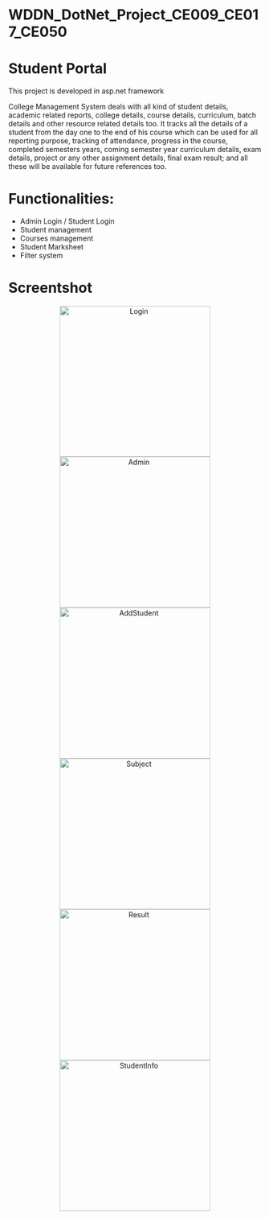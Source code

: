 # WDDN_DotNet_Project_CE009_CE017_CE050
# Student Portal
This project is developed in asp.net framework

College Management System deals with all kind of student details, academic related reports, college details, course details, curriculum, batch details and other resource related details too. It tracks all the details of a student from the day one to the end of his course which can be used for all reporting purpose, tracking of attendance, progress in the course, completed semesters years, coming semester year curriculum details, exam details, project or any other assignment details, final exam result; and all these will be available for future references too.

# Functionalities:
* Admin Login / Student Login
* Student management 
* Courses management
* Student Marksheet
* Filter system

# Screentshot
<p align="center">
  <img src="https://user-images.githubusercontent.com/55338996/138061949-c1c2611b-6bb1-4d02-a0f1-f7705f0d4e27.png" width="300" title="Login">
  <img src="https://user-images.githubusercontent.com/55338996/138063258-93c9972b-b214-402e-9d04-15de7410f1a3.png" width="300" title="Admin">
  <img src="https://user-images.githubusercontent.com/55338996/138063388-fbf7abb2-e8f4-4416-be20-c78287fa5d25.png" width="300" title="AddStudent">
  <img src="https://user-images.githubusercontent.com/55338996/138063431-6f70e23e-e7d6-42c7-bbff-2e089741e7a9.png" width="300" title="Subject">
  <img src="https://user-images.githubusercontent.com/55338996/138063530-6104dfb9-af16-4269-b22f-3e69a434c2de.png" width="300" title="Result">
  <img src="https://user-images.githubusercontent.com/55338996/138063789-7f5ae096-06d6-42b4-89c5-6358f02d7b62.png" width="300" title="StudentInfo">
</p>



